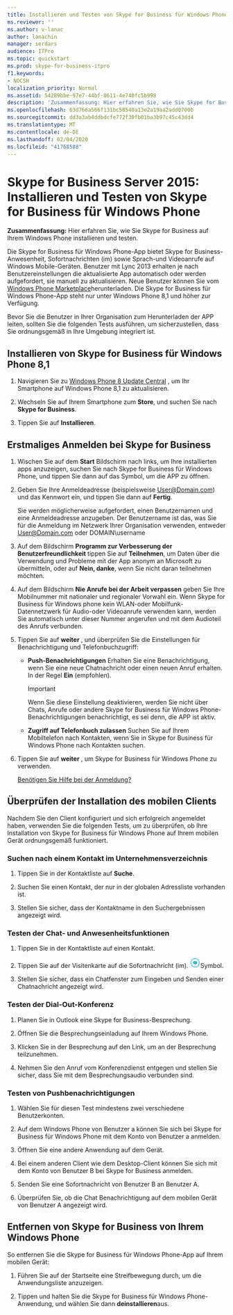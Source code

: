 ```yaml
---
title: Installieren und Testen von Skype for Business für Windows Phone
ms.reviewer: ''
ms.author: v-lanac
author: lanachin
manager: serdars
audience: ITPro
ms.topic: quickstart
ms.prod: skype-for-business-itpro
f1.keywords:
- NOCSH
localization_priority: Normal
ms.assetid: 54289bbe-97e7-44bf-8611-4e740fc5b998
description: 'Zusammenfassung: Hier erfahren Sie, wie Sie Skype for Business auf Ihrem Windows Phone installieren und testen.'
ms.openlocfilehash: 63d766a566f131bc58540a13e2a19aa2add0700b
ms.sourcegitcommit: dd3a3ab4ddbdcfe772f30fb01ba3b97c45c43dd4
ms.translationtype: MT
ms.contentlocale: de-DE
ms.lasthandoff: 02/04/2020
ms.locfileid: "41768588"
---
```

# <a name="install-and-test-skype-for-business-for-windows-phone"></a>Skype for Business Server 2015: Installieren und Testen von Skype for Business für Windows Phone
 
**Zusammenfassung:** Hier erfahren Sie, wie Sie Skype for Business auf Ihrem Windows Phone installieren und testen.
  
Die Skype for Business für Windows Phone-App bietet Skype for Business-Anwesenheit, Sofortnachrichten (im) sowie Sprach-und Videoanrufe auf Windows Mobile-Geräten. Benutzer mit Lync 2013 erhalten je nach Benutzereinstellungen die aktualisierte App automatisch oder werden aufgefordert, sie manuell zu aktualisieren. Neue Benutzer können Sie vom [Windows Phone Marketplace](https://go.microsoft.com/fwlink/p/?linkid=231901)herunterladen. Die Skype for Business für Windows Phone-App steht nur unter Windows Phone 8,1 und höher zur Verfügung.
  
Bevor Sie die Benutzer in Ihrer Organisation zum Herunterladen der APP leiten, sollten Sie die folgenden Tests ausführen, um sicherzustellen, dass Sie ordnungsgemäß in Ihre Umgebung integriert ist. 
  
## <a name="install-skype-for-business-windows-phone-81"></a>Installieren von Skype for Business für Windows Phone 8,1

1. Navigieren Sie zu [Windows Phone 8 Update Central](https://www.windowsphone.com/en-us/how-to/wp8/update-central) , um Ihr Smartphone auf Windows Phone 8,1 zu aktualisieren.
    
2. Wechseln Sie auf Ihrem Smartphone zum **Store**, und suchen Sie nach **Skype for Business**.
    
3. Tippen Sie auf **Installieren**. 
    
## <a name="sign-in-to-skype-for-business-for-the-first-time"></a>Erstmaliges Anmelden bei Skype for Business

1. Wischen Sie auf dem **Start** Bildschirm nach links, um Ihre installierten apps anzuzeigen, suchen Sie nach Skype for Business für Windows Phone, und tippen Sie dann auf das Symbol, um die APP zu öffnen.
    
2. Geben Sie Ihre Anmeldeadresse (beispielsweise User@Domain.com) und das Kennwort ein, und tippen Sie dann auf **Fertig**.
    
     Sie werden möglicherweise aufgefordert, einen Benutzernamen und eine Anmeldeadresse anzugeben. Der Benutzername ist das, was Sie für die Anmeldung im Netzwerk Ihrer Organisation verwenden, entweder User@Domain.com oder DOMAIN\username
    
3. Auf dem Bildschirm **Programm zur Verbesserung der Benutzerfreundlichkeit** tippen Sie auf **Teilnehmen**, um Daten über die Verwendung und Probleme mit der App anonym an Microsoft zu übermitteln, oder auf **Nein, danke**, wenn Sie nicht daran teilnehmen möchten.
    
4. Auf dem Bildschirm **Nie Anrufe bei der Arbeit verpassen** geben Sie Ihre Mobilnummer mit nationaler und regionaler Vorwahl ein. Wenn Skype for Business für Windows phone kein WLAN-oder Mobilfunk-Datennetzwerk für Audio-oder Videoanrufe verwenden kann, werden Sie automatisch unter dieser Nummer angerufen und mit dem Audioteil des Anrufs verbunden.
    
5. Tippen Sie auf **weiter** , und überprüfen Sie die Einstellungen für Benachrichtigung und Telefonbuchzugriff:
    
   - **Push-Benachrichtigungen** Erhalten Sie eine Benachrichtigung, wenn Sie eine neue Chatnachricht oder einen neuen Anruf erhalten. In der Regel **Ein** (empfohlen).
    
     > [!IMPORTANT]
     > Wenn Sie diese Einstellung deaktivieren, werden Sie nicht über Chats, Anrufe oder andere Skype for Business für Windows Phone-Benachrichtigungen benachrichtigt, es sei denn, die APP ist aktiv. 
  
   - **Zugriff auf Telefonbuch zulassen** Suchen Sie auf Ihrem Mobiltelefon nach Kontakten, wenn Sie in Skype for Business für Windows Phone nach Kontakten suchen.
    
6. Tippen Sie auf **weiter** , um Skype for Business für Windows Phone zu verwenden.
    
    [Benötigen Sie Hilfe bei der Anmeldung?](https://support.office.com/article/6b827683-ad55-471a-bd4b-3d4ec098bf75)
    
## <a name="verify-mobile-client-installation"></a>Überprüfen der Installation des mobilen Clients

Nachdem Sie den Client konfiguriert und sich erfolgreich angemeldet haben, verwenden Sie die folgenden Tests, um zu überprüfen, ob Ihre Installation von Skype for Business für Windows Phone auf Ihrem mobilen Gerät ordnungsgemäß funktioniert.
  
### <a name="search-for-a-contact-in-the-corporate-directory"></a>Suchen nach einem Kontakt im Unternehmensverzeichnis

1. Tippen Sie in der Kontaktliste auf **Suche**.
    
2. Suchen Sie einen Kontakt, der nur in der globalen Adressliste vorhanden ist.
    
3. Stellen Sie sicher, dass der Kontaktname in den Suchergebnissen angezeigt wird.
    
### <a name="test-instant-messaging-and-presence"></a>Testen der Chat- und Anwesenheitsfunktionen

1. Tippen Sie in der Kontaktliste auf einen Kontakt.
    
2. Tippen Sie auf der Visitenkarte auf die Sofortnachricht (im). ![Symbol für Chats in Skype for Business](../../media/90f8d5fa-7968-4ef7-bf5b-dddf9b893905.png)Symbol.
    
3. Stellen Sie sicher, dass ein Chatfenster zum Eingeben und Senden einer Chatnachricht angezeigt wird.
    
### <a name="test-dial-out-conferencing"></a>Testen der Dial-Out-Konferenz

1. Planen Sie in Outlook eine Skype for Business-Besprechung.
    
2. Öffnen Sie die Besprechungseinladung auf Ihrem Windows Phone.
    
3. Klicken Sie in der Besprechung auf den Link, um an der Besprechung teilzunehmen.
    
4. Nehmen Sie den Anruf vom Konferenzdienst entgegen und stellen Sie sicher, dass Sie mit dem Besprechungsaudio verbunden sind.
    
### <a name="test-push-notifications"></a>Testen von Pushbenachrichtigungen

1. Wählen Sie für diesen Test mindestens zwei verschiedene Benutzerkonten. 
    
2. Auf dem Windows Phone von Benutzer a können Sie sich bei Skype for Business für Windows Phone mit dem Konto von Benutzer a anmelden.
    
3. Öffnen Sie eine andere Anwendung auf dem Gerät.
    
4. Bei einem anderen Client wie dem Desktop-Client können Sie sich mit dem Konto von Benutzer B bei Skype for Business anmelden.
    
5. Senden Sie eine Sofortnachricht von Benutzer B an Benutzer A.
    
6. Überprüfen Sie, ob die Chat Benachrichtigung auf dem mobilen Gerät von Benutzer A angezeigt wird.
    
## <a name="remove-skype-for-business-from-your-windows-phone"></a>Entfernen von Skype for Business von Ihrem Windows Phone

So entfernen Sie die Skype for Business für Windows Phone-App auf Ihrem mobilen Gerät: 
  
1. Führen Sie auf der Startseite eine Streifbewegung durch, um die Anwendungsliste anzuzeigen. 
    
2. Tippen und halten Sie die Skype for Business für Windows Phone-Anwendung, und wählen Sie dann **deinstallieren**aus.
    


